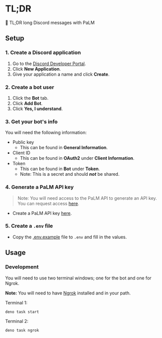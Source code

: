 # TL;DR

🌴 TL;DR long Discord messages with PaLM

## Setup

### 1. Create a Discord application

1. Go to the
   [Discord Developer Portal](https://discord.com/developers/applications).
2. Click **New Application**.
3. Give your application a name and click **Create**.

### 2. Create a bot user

1. Click the **Bot** tab.
2. Click **Add Bot**.
3. Click **Yes, I understand**.

### 3. Get your bot's info

You will need the following information:

- Public key
  - This can be found in **General Information**.
- Client ID
  - This can be found in **OAuth2** under **Client Information**.
- Token
  - This can be found in **Bot** under **Token**.
  - Note: This is a secret and should **_not_** be shared.

### 4. Generate a PaLM API key

> Note: You will need access to the PaLM API to generate an API key. You can
> request access [here](https://makersuite.google.com/waitlist).

- Create a PaLM API key [here](https://makersuite.google.com/app/apikey).

### 5. Create a `.env` file

- Copy the [.env.example](.env.example) file to `.env` and fill in the values.

## Usage

### Development

You will need to use two terminal windows; one for the bot and one for Ngrok.

**Note:** You will need to have
[Ngrok](https://dashboard.ngrok.com/get-started/setup) installed and in your
path.

Terminal 1:

```bash
deno task start
```

Terminal 2:

```bash
deno task ngrok
```
